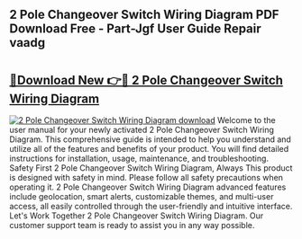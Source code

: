 ## 2 Pole Changeover Switch Wiring Diagram PDF Download Free - Part-Jgf User Guide Repair vaadg

# <h2><a href="http://dfsu7i.blite.top/?on=2+Pole+Changeover+Switch+Wiring+Diagram">🔗Download New 👉🔴 2 Pole Changeover Switch Wiring Diagram</a></h2>

[![2 Pole Changeover Switch Wiring Diagram download](https://i.imgur.com/lujVjoI.png)](http://dfsu7i.blite.top/?on=2+Pole+Changeover+Switch+Wiring+Diagram)
Welcome to the user manual for your newly activated 2 Pole Changeover Switch Wiring Diagram. This comprehensive guide is intended to help you understand and utilize all of the features and benefits of your product. You will find detailed instructions for installation, usage, maintenance, and troubleshooting. Safety First 2 Pole Changeover Switch Wiring Diagram, Always This product is designed with safety in mind. Please follow all safety precautions when operating it. 2 Pole Changeover Switch Wiring Diagram advanced features include geolocation, smart alerts, customizable themes, and multi-user access, all easily controlled through the user-friendly and intuitive interface. Let's Work Together 2 Pole Changeover Switch Wiring Diagram. Our customer support team is ready to assist you in any way possible.
